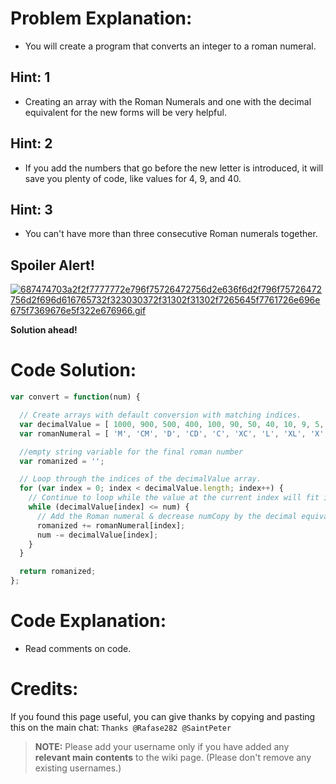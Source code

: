 # Problem Explanation:
- You will create a program that converts an integer to a roman numeral.

## Hint: 1
- Creating an array with the Roman Numerals and one with the decimal equivalent for the new forms will be very helpful.

## Hint: 2
- If you add the numbers that go before the new letter is introduced, it will save you plenty of code, like values for 4, 9, and 40.

## Hint: 3
- You can't have more than three consecutive Roman numerals together.

## Spoiler Alert!
[![687474703a2f2f7777772e796f75726472756d2e636f6d2f796f75726472756d2f696d616765732f323030372f31302f31302f7265645f7761726e696e675f7369676e5f322e676966.gif](https://files.gitter.im/FreeCodeCamp/Wiki/nlOm/thumb/687474703a2f2f7777772e796f75726472756d2e636f6d2f796f75726472756d2f696d616765732f323030372f31302f31302f7265645f7761726e696e675f7369676e5f322e676966.gif)](https://files.gitter.im/FreeCodeCamp/Wiki/nlOm/687474703a2f2f7777772e796f75726472756d2e636f6d2f796f75726472756d2f696d616765732f323030372f31302f31302f7265645f7761726e696e675f7369676e5f322e676966.gif)

**Solution ahead!**

# Code Solution:

```js
var convert = function(num) {

  // Create arrays with default conversion with matching indices.
  var decimalValue = [ 1000, 900, 500, 400, 100, 90, 50, 40, 10, 9, 5, 4, 1 ];
  var romanNumeral = [ 'M', 'CM', 'D', 'CD', 'C', 'XC', 'L', 'XL', 'X', 'IX', 'V', 'IV', 'I' ];

  //empty string variable for the final roman number
  var romanized = '';

  // Loop through the indices of the decimalValue array.
  for (var index = 0; index < decimalValue.length; index++) {
    // Continue to loop while the value at the current index will fit into numCopy
    while (decimalValue[index] <= num) {
      // Add the Roman numeral & decrease numCopy by the decimal equivalent.
      romanized += romanNumeral[index];
      num -= decimalValue[index];
    }
  }

  return romanized;
};
```

# Code Explanation:
- Read comments on code.

# Credits:
If you found this page useful, you can give thanks by copying and pasting this on the main chat: 
`Thanks @Rafase282 @SaintPeter`

> **NOTE:** Please add your username only if you have added any **relevant main contents** to the wiki page. (Please don't remove any existing usernames.)
